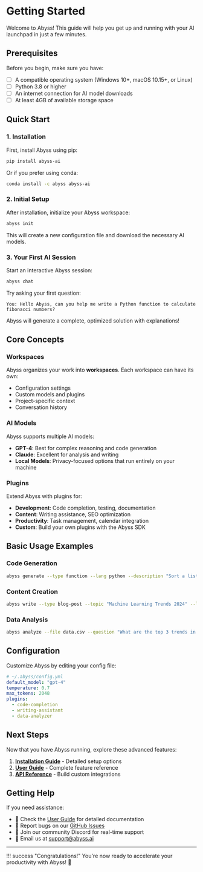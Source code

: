 # Getting Started

Welcome to Abyss! This guide will help you get up and running with your AI launchpad in just a few minutes.

## Prerequisites

Before you begin, make sure you have:

- [ ] A compatible operating system (Windows 10+, macOS 10.15+, or Linux)
- [ ] Python 3.8 or higher
- [ ] An internet connection for AI model downloads
- [ ] At least 4GB of available storage space

## Quick Start

### 1. Installation

First, install Abyss using pip:

```bash
pip install abyss-ai
```

Or if you prefer using conda:

```bash
conda install -c abyss abyss-ai
```

### 2. Initial Setup

After installation, initialize your Abyss workspace:

```bash
abyss init
```

This will create a new configuration file and download the necessary AI models.

### 3. Your First AI Session

Start an interactive Abyss session:

```bash
abyss chat
```

Try asking your first question:

```
You: Hello Abyss, can you help me write a Python function to calculate fibonacci numbers?
```

Abyss will generate a complete, optimized solution with explanations!

## Core Concepts

### Workspaces

Abyss organizes your work into **workspaces**. Each workspace can have its own:

- Configuration settings
- Custom models and plugins  
- Project-specific context
- Conversation history

### AI Models

Abyss supports multiple AI models:

- **GPT-4**: Best for complex reasoning and code generation
- **Claude**: Excellent for analysis and writing
- **Local Models**: Privacy-focused options that run entirely on your machine

### Plugins

Extend Abyss with plugins for:

- **Development**: Code completion, testing, documentation
- **Content**: Writing assistance, SEO optimization  
- **Productivity**: Task management, calendar integration
- **Custom**: Build your own plugins with the Abyss SDK

## Basic Usage Examples

### Code Generation

```bash
abyss generate --type function --lang python --description "Sort a list using quicksort algorithm"
```

### Content Creation

```bash
abyss write --type blog-post --topic "Machine Learning Trends 2024" --length 1000
```

### Data Analysis

```bash
abyss analyze --file data.csv --question "What are the top 3 trends in this dataset?"
```

## Configuration

Customize Abyss by editing your config file:

```yaml
# ~/.abyss/config.yml
default_model: "gpt-4"
temperature: 0.7
max_tokens: 2048
plugins:
  - code-completion
  - writing-assistant
  - data-analyzer
```

## Next Steps

Now that you have Abyss running, explore these advanced features:

1. **[Installation Guide](installation.md)** - Detailed setup options
2. **[User Guide](user-guide.md)** - Complete feature reference  
3. **[API Reference](api-reference.md)** - Build custom integrations

## Getting Help

If you need assistance:

- 📖 Check the [User Guide](user-guide.md) for detailed documentation
- 🐛 Report bugs on our [GitHub Issues](https://github.com/your-username/abyss-docsite/issues)
- 💬 Join our community Discord for real-time support
- 📧 Email us at support@abyss.ai

---

!!! success "Congratulations!"
    You're now ready to accelerate your productivity with Abyss! 🚀 